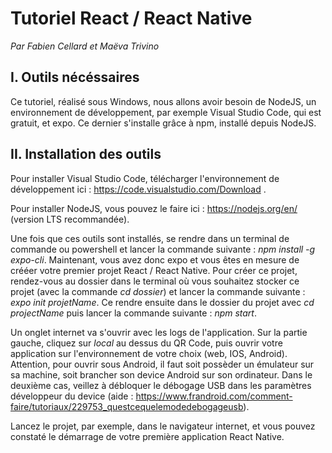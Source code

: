 # Tutoriel React / React Native
*Par Fabien Cellard et Maëva Trivino*

## I. Outils nécéssaires

Ce tutoriel, réalisé sous Windows, nous allons avoir besoin de NodeJS, un environnement de développement, par exemple Visual Studio Code, qui est gratuit, et expo. Ce dernier s'installe grâce à npm, installé depuis NodeJS.

## II. Installation des outils

Pour installer Visual Studio Code, télécharger l'environnement de développement ici : https://code.visualstudio.com/Download .

Pour installer NodeJS, vous pouvez le faire ici : https://nodejs.org/en/ (version LTS recommandée).

Une fois que ces outils sont installés, se rendre dans un terminal de commande ou powershell et lancer la commande suivante : *npm install -g expo-cli*. Maintenant, vous avez donc expo et vous êtes en mesure de crééer votre premier projet React / React Native. Pour créer ce projet, rendez-vous au dossier dans le terminal où vous souhaitez stocker ce projet (avec la commande *cd dossier*) et lancer la commande suivante : *expo init projetName*. Ce rendre ensuite dans le dossier du projet avec *cd projectName* puis lancer la commande suivante : *npm start*.

Un onglet internet va s'ouvrir avec les logs de l'application. Sur la partie gauche, cliquez sur *local* au dessus du QR Code, puis ouvrir votre application sur l'environnement de votre choix (web, IOS, Android). Attention, pour ouvrir sous Android, il faut soit possèder un émulateur sur sa machine, soit brancher son device Android sur son ordinateur. Dans le deuxième cas, veillez à débloquer le débogage USB dans les paramètres développeur du device (aide : https://www.frandroid.com/comment-faire/tutoriaux/229753_questcequelemodedebogageusb).

Lancez le projet, par exemple, dans le navigateur internet, et vous pouvez constaté le démarrage de votre première application React Native.
